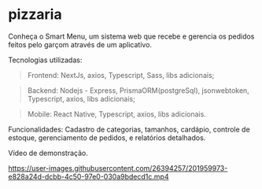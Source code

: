 # pizzaria

Conheça o Smart Menu, um sistema web que recebe e gerencia os pedidos feitos pelo garçom através de um aplicativo.

Tecnologias utilizadas:
> Frontend: NextJs, axios, Typescript, Sass, libs adicionais;

> Backend: Nodejs - Express, PrismaORM(postgreSql), jsonwebtoken, Typescript, axios, libs adicionais;

> Mobile: React Native, Typescript, axios, libs adicionais.

Funcionalidades:
Cadastro de categorias, tamanhos, cardápio, controle de estoque, gerenciamento de pedidos, e relatórios detalhados.

Vídeo de demonstração.


https://user-images.githubusercontent.com/26394257/201959973-e828a24d-dcbb-4c50-97e0-030a9bdecd1c.mp4

